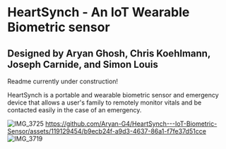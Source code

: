 # HeartSynch - An IoT Wearable Biometric sensor
## Designed by Aryan Ghosh, Chris Koehlmann, Joseph Carnide, and Simon Louis
Readme currently under construction!

HeartSynch is a portable and wearable biometric sensor and emergency device that allows a user's family to remotely monitor vitals and be contacted easily in the case of an emergency.


![IMG_3725](https://github.com/Aryan-G4/HeartSynch---IoT-Biometric-Sensor/assets/119129454/3c646009-eb83-4fa2-a30a-dc4f3b6d2930)
https://github.com/Aryan-G4/HeartSynch---IoT-Biometric-Sensor/assets/119129454/b9ecb24f-a9d3-4637-86a1-f7fe37d51cce
![IMG_3719](https://github.com/Aryan-G4/HeartSynch---IoT-Biometric-Sensor/assets/119129454/20c2a3f9-b8f4-4f39-87bf-e74b92b9cc8c)











